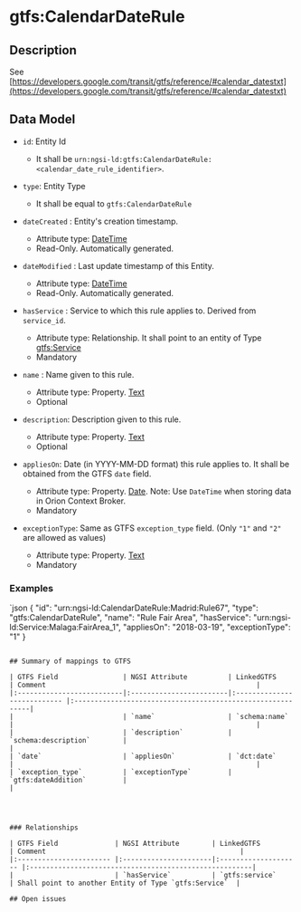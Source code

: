# gtfs:CalendarDateRule

## Description

See [https://developers.google.com/transit/gtfs/reference/#calendar_datestxt](https://developers.google.com/transit/gtfs/reference/#calendar_datestxt)

## Data Model

+ `id`: Entity Id
  + It shall be `urn:ngsi-ld:gtfs:CalendarDateRule:<calendar_date_rule_identifier>`. 

+ `type`: Entity Type 
  + It shall be equal to `gtfs:CalendarDateRule`
  
+ `dateCreated` : Entity's creation timestamp.
  + Attribute type: [DateTime](https://schema.org/DateTime)
  + Read-Only. Automatically generated. 
 
+ `dateModified` : Last update timestamp of this Entity.
  + Attribute type: [DateTime](https://schema.org/DateTime)
  + Read-Only. Automatically generated.
  
+ `hasService` : Service to which this rule applies to. Derived from `service_id`.
  + Attribute type: Relationship. It shall point to an entity of Type [gtfs:Service](../../doc/Service/spec.md)
  + Mandatory
  
+ `name` : Name given to this rule.
  + Attribute type: Property. [Text](https://schema.org/Text)
  + Optional

+ `description`: Description given to this rule.
  + Attribute type: Property. [Text](https://schema.org/Text)
  + Optional
  
+ `appliesOn`: Date (in YYYY-MM-DD format) this rule applies to. It shall be obtained from the GTFS `date` field. 
  + Attribute type: Property. [Date](https://schema.org/Date). Note: Use `DateTime` when storing data in Orion Context Broker. 
  + Mandatory

+ `exceptionType`: Same as GTFS `exception_type` field. (Only `"1"` and `"2"` are allowed as values)
  + Attribute type: Property. [Text](https://schema.org/Text)
  + Mandatory

### Examples

  `json
{
  "id": "urn:ngsi-ld:CalendarDateRule:Madrid:Rule67",
  "type": "gtfs:CalendarDateRule",
  "name": "Rule Fair Area",
  "hasService": "urn:ngsi-ld:Service:Malaga:FairArea_1",
  "appliesOn": "2018-03-19",
  "exceptionType": "1"
}
```

## Summary of mappings to GTFS

| GTFS Field                | NGSI Attribute          | LinkedGTFS                  | Comment                                                    |
|:--------------------------|:------------------------|:--------------------------- |:-----------------------------------------------------------|
|                           | `name`                  | `schema:name`               |                                                            |
|                           | `description`           | `schema:description`        |                                                            |
| `date`                    | `appliesOn`             | `dct:date`                  |                                                            |
| `exception_type`          | `exceptionType`         | `gtfs:dateAddition`         |                                                            |

                              


### Relationships

| GTFS Field              | NGSI Attribute        | LinkedGTFS           | Comment                                                |
|:----------------------- |:----------------------|:-------------------- |:-------------------------------------------------------|
|                         | `hasService`          | `gtfs:service`        | Shall point to another Entity of Type `gtfs:Service`  |

## Open issues
